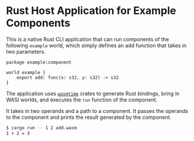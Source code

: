 # Rust Host Application for Example Components

This is a native Rust CLI application that can run components of the following
`example` world, which simply defines an add function that takes in two
parameters.

```wit
package example:component

world example {
    export add: func(x: s32, y: s32) -> s32
}
```

The application uses [`wasmtime`](https://github.com/bytecodealliance/wasmtime)
crates to generate Rust bindings, bring in WASI worlds, and executes the `run`
function of the component.

It takes in two operands and a path to a component. It passes the operands to
the component and prints the result generated by the component.

```sh
$ cargo run -- 1 2 add.wasm
1 + 2 = 3
```
